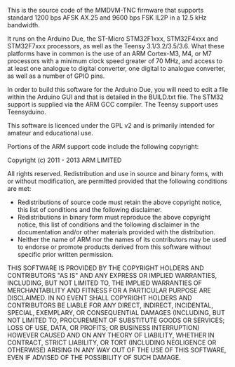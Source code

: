 This is the source code of the MMDVM-TNC firmware that supports standard 1200 bps AFSK AX.25 and 9600 bps FSK IL2P in a 12.5 kHz bandwidth.

It runs on the Arduino Due, the ST-Micro STM32F1xxx, STM32F4xxx and STM32F7xxx processors, as well as the Teensy 3.1/3.2/3.5/3.6. What these platforms have in common is the use of an ARM Cortex-M3, M4, or M7 processors with a minimum clock speed greater of 70 MHz, and access to at least one analogue to digital converter, one digital to analogue converter, as well as a number of GPIO pins.

In order to build this software for the Arduino Due, you will need to edit a file within the Arduino GUI and that is detailed in the BUILD.txt file. The STM32 support is supplied via the ARM GCC compiler. The Teensy support uses Teensyduino.

This software is licenced under the GPL v2 and is primarily intended for amateur and educational use.

Portions of the ARM support code include the following copyright:

   Copyright (c) 2011 - 2013 ARM LIMITED

   All rights reserved.
   Redistribution and use in source and binary forms, with or without
   modification, are permitted provided that the following conditions are met:
   - Redistributions of source code must retain the above copyright
     notice, this list of conditions and the following disclaimer.
   - Redistributions in binary form must reproduce the above copyright
     notice, this list of conditions and the following disclaimer in the
     documentation and/or other materials provided with the distribution.
   - Neither the name of ARM nor the names of its contributors may be used
     to endorse or promote products derived from this software without
     specific prior written permission.

   THIS SOFTWARE IS PROVIDED BY THE COPYRIGHT HOLDERS AND CONTRIBUTORS "AS IS"
   AND ANY EXPRESS OR IMPLIED WARRANTIES, INCLUDING, BUT NOT LIMITED TO, THE
   IMPLIED WARRANTIES OF MERCHANTABILITY AND FITNESS FOR A PARTICULAR PURPOSE
   ARE DISCLAIMED. IN NO EVENT SHALL COPYRIGHT HOLDERS AND CONTRIBUTORS BE
   LIABLE FOR ANY DIRECT, INDIRECT, INCIDENTAL, SPECIAL, EXEMPLARY, OR
   CONSEQUENTIAL DAMAGES (INCLUDING, BUT NOT LIMITED TO, PROCUREMENT OF
   SUBSTITUTE GOODS OR SERVICES; LOSS OF USE, DATA, OR PROFITS; OR BUSINESS
   INTERRUPTION) HOWEVER CAUSED AND ON ANY THEORY OF LIABILITY, WHETHER IN
   CONTRACT, STRICT LIABILITY, OR TORT (INCLUDING NEGLIGENCE OR OTHERWISE)
   ARISING IN ANY WAY OUT OF THE USE OF THIS SOFTWARE, EVEN IF ADVISED OF THE
   POSSIBILITY OF SUCH DAMAGE.
